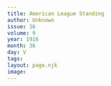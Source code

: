 ```yaml
---
title: American League Standing
author: Unknown
issue: 16
volume: 9
year: 1916
month: 36
day: V
tags:
layout: page.njk
image:
---
```

